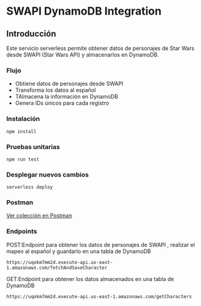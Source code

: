 

# SWAPI DynamoDB Integration


## Introducción

Este servicio serverless permite obtener datos de personajes de Star Wars desde SWAPI (Star Wars API) y almacenarlos en DynamoDB.

### Flujo

- Obtiene datos de personajes desde SWAPI
- Transforma los datos al español
- TAlmacena la información en DynamoDB
- Genera IDs únicos para cada registro

### Instalación

```
npm install
```



### Pruebas unitarias

```
npm run test
```

### Desplegar nuevos cambios

```
serverless deploy
```

### Postman

[Ver colección en Postman](https://prueba-9731.postman.co/workspace/54439b17-c3a4-4ca1-976e-9676ebd89cc5/collection/19277596-b2166a13-dd5e-4654-9829-93994f3a4355)

### Endpoints

POST:Endpoint para obtener los datos de personajes de SWAPI , realizar el mapeo al español y guardarlo en una tabla de DynamoDB
```
https://uqokm7mm2d.execute-api.us-east-1.amazonaws.com/fetchAndSaveCharacter
```

GET:Endpoint para obtener los datos almacenados en una tabla de DynamoDB
```
https://uqokm7mm2d.execute-api.us-east-1.amazonaws.com/getCharacters
```
